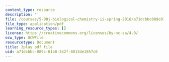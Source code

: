 ```yaml
---
content_type: resource
description: ''
file: /courses/5-08j-biological-chemistry-ii-spring-2016/a71dcbbc089c01a8342f8013de1857c0_uS42vSWEGTU.pdf
file_type: application/pdf
learning_resource_types: []
license: https://creativecommons.org/licenses/by-nc-sa/4.0/
ocw_type: OCWFile
resourcetype: Document
title: 3play pdf file
uid: a71dcbbc-089c-01a8-342f-8013de1857c0
---
```

